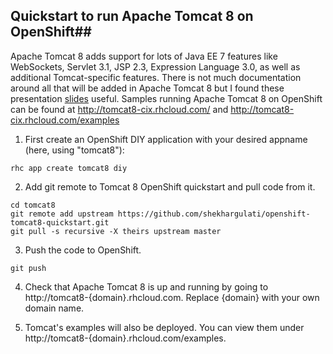 ## Quickstart to run Apache Tomcat 8 on OpenShift##

Apache Tomcat 8 adds support for lots of Java EE 7 features like WebSockets, Servlet 3.1, JSP 2.3, Expression Language 3.0, as well as additional Tomcat-specific features. There is not much documentation around all that will be added in Apache Tomcat 8 but I found these presentation [slides](http://archive.apachecon.com/eu2012/presentations/06-Tuesday/RN-ApacheEE/aceu-2012-tomcat-8-preview.pdf) useful.  Samples running Apache Tomcat 8 on OpenShift can be found at http://tomcat8-cix.rhcloud.com/ and http://tomcat8-cix.rhcloud.com/examples

1. First create an OpenShift DIY application with your desired appname (here, using "tomcat8"):
```
rhc app create tomcat8 diy
```

2. Add git remote to Tomcat 8 OpenShift quickstart and pull code from it.
```
cd tomcat8
git remote add upstream https://github.com/shekhargulati/openshift-tomcat8-quickstart.git
git pull -s recursive -X theirs upstream master
```

3. Push the code to OpenShift. 
```
git push
```

4. Check that Apache Tomcat 8 is up and running by going to http://tomcat8-{domain}.rhcloud.com. Replace {domain} with your own domain name.

5. Tomcat's examples will also be deployed. You can view them under http://tomcat8-{domain}.rhcloud.com/examples.
